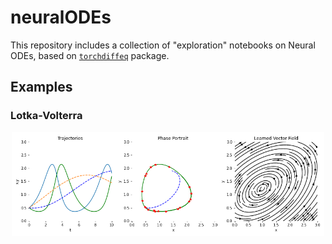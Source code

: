 # neuralODEs

This repository includes a collection of "exploration" notebooks on Neural ODEs, based on [`torchdiffeq`](https://github.com/rtqichen/torchdiffeq) package.



## Examples
### Lotka-Volterra

<p align="center">
<img align="middle" src="./assets/lotka_volterra.gif" alt="lotka-volterra" width="500"/>
</p>
